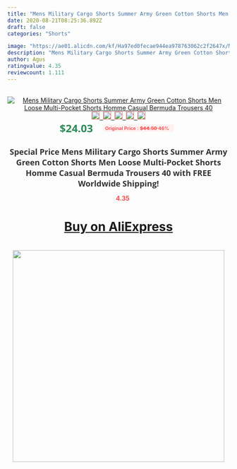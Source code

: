 ```yaml
---
title: "Mens Military Cargo Shorts Summer Army Green Cotton Shorts Men Loose Multi-Pocket Shorts Homme Casual Bermuda Trousers 40"
date: 2020-08-21T08:25:36.892Z
draft: false
categories: "Shorts"

image: "https://ae01.alicdn.com/kf/Ha97ed0fecae944ea978763062c2f2647x/Mens-Military-Cargo-Shorts-Summer-Army-Green-Cotton-Shorts-Men-Loose-Multi-Pocket-Shorts-Homme-Casual.jpg"
description: "Mens Military Cargo Shorts Summer Army Green Cotton Shorts Men Loose Multi-Pocket Shorts Homme Casual Bermuda Trousers 40"
author: Agus
ratingvalue: 4.35
reviewcount: 1.111
---
```

<br>
<div style="text-align: center;">
<a href="https://s.click.aliexpress.com/e/_AZCz3J" target="_blank" rel="nofollow noopener noreferrer"><img alt="Mens Military Cargo Shorts Summer Army Green Cotton Shorts Men Loose Multi-Pocket Shorts Homme Casual Bermuda Trousers 40" class="magnifier-image" src="https://ae01.alicdn.com/kf/Ha97ed0fecae944ea978763062c2f2647x/Mens-Military-Cargo-Shorts-Summer-Army-Green-Cotton-Shorts-Men-Loose-Multi-Pocket-Shorts-Homme-Casual.jpg_640x640.jpg">
<br>
<img style="border:1px solid salmon" src="https://ae01.alicdn.com/kf/Ha97ed0fecae944ea978763062c2f2647x/Mens-Military-Cargo-Shorts-Summer-Army-Green-Cotton-Shorts-Men-Loose-Multi-Pocket-Shorts-Homme-Casual.jpg_120x120.jpg">&nbsp;&nbsp;<img style="border:1px solid salmon" src="https://ae01.alicdn.com/kf/Hc5decb89181c4e6a82215ac2b43bce9du/Mens-Military-Cargo-Shorts-Summer-Army-Green-Cotton-Shorts-Men-Loose-Multi-Pocket-Shorts-Homme-Casual.jpg_120x120.jpg">&nbsp;&nbsp;<img style="border:1px solid salmon" src="https://ae01.alicdn.com/kf/Hb700de76a1ae4493ac641706501ace97j/Mens-Military-Cargo-Shorts-Summer-Army-Green-Cotton-Shorts-Men-Loose-Multi-Pocket-Shorts-Homme-Casual.jpg_120x120.jpg">&nbsp;&nbsp;<img style="border:1px solid salmon" src="_120x120.jpg">&nbsp;&nbsp;<img style="border:1px solid salmon" src="https://ae01.alicdn.com/kf/H53f5c199e1634a029746ce487aabb90bx/Mens-Military-Cargo-Shorts-Summer-Army-Green-Cotton-Shorts-Men-Loose-Multi-Pocket-Shorts-Homme-Casual.jpg_120x120.jpg"></a></div><br0>
<div style="text-align: center;"><span style="background-color: white; border: 0px; box-sizing: border-box; color: seagreen; display: inline-block; font-family: &quot;open sans&quot; , &quot;arial&quot; , &quot;helvetica&quot; , sans-serif , &quot;heiti&quot;; font-size: 24px; font-stretch: inherit; font-weight: 700; line-height: inherit; margin: 0px 10px 0px 0px; padding: 0px; vertical-align: middle;">$24.03 </span>
<span style="background: rgb(255 , 241 , 241); border-radius: 3px; border: 0px; box-sizing: border-box; color: #ff4747; display: inline-block; font-family: inherit; font-size: 12px; font-stretch: inherit; font-style: inherit; font-variant: inherit; font-weight: 600; line-height: inherit; margin: 0px; padding: 2px 5px; transform: scale(0.9); vertical-align: middle;">Original Price : <b style="text-decoration: line-through;">$44.50 </b> 46%&nbsp;&nbsp;</span></div>
<h1 style="color: #333333; display: inline-block; font-family: &quot;open sans&quot; , &quot;arial&quot; , &quot;helvetica&quot; , sans-serif , &quot;heiti&quot;; font-size: 18px; font-stretch: inherit; font-weight: 700; text-align: center;">Special Price Mens Military Cargo Shorts Summer Army Green Cotton Shorts Men Loose Multi-Pocket Shorts Homme Casual Bermuda Trousers 40 with FREE Worldwide Shipping!</h1>
<div style="color: #ff4747; text-align: center;">
<img src="https://4.bp.blogspot.com/-M0ZcTcb-5uY/XleCXlxnR4I/AAAAAAAAAEc/OrjgMkXV1oMQFaCRZj5HQwOCBcu3w1FegCPcBGAYYCw/s1600/star.png" style="height: 15px;">&nbsp;<b>4.35</b></div>
<div class="button_cont" align="center"><a class="buynow_a" href="https://s.click.aliexpress.com/e/_AZCz3J" target="_blank" rel="nofollow noopener noreferrer"><H1>Buy on AliExpress</H1></a></div><br>
<div class="separator" style="clear: both; text-align: center;">
<img src="https://lh3.googleusercontent.com/-pTy5HemUv9M/XlePHvY0dAI/AAAAAAAAAE4/0nX5iRUoIWY8eMW9Dpxeirr157OZliDIgCLcBGAsYHQ/s1600/badge.gif" width="480">
</div>
